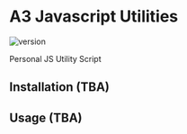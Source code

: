 # A3 Javascript Utilities

![version](https://img.shields.io/badge/Version-1.0.0-brightgreen)

Personal JS Utility Script

## Installation (TBA)

## Usage (TBA)
